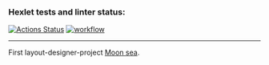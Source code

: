 ### Hexlet tests and linter status:
[![Actions Status](https://github.com/dotADmit/layout-designer-project-lvl1/workflows/hexlet-check/badge.svg)](https://github.com/dotADmit/layout-designer-project-lvl1/actions)
[![workflow](https://github.com/dotADmit/layout-designer-project-lvl1/actions/workflows/htmlcss/badge.svg)](https://github.com/dotADmit/layout-designer-project-lvl1/actions)
***
First layout-designer-project [Moon sea](https://lp0-annwin.surge.sh/).